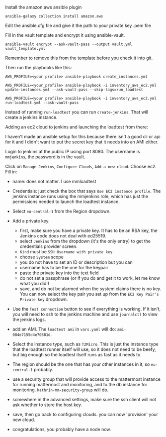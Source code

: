 Install the amazon.aws ansible plugin

```
ansible-galaxy collection install amazon.aws
```

Edit the ansible.cfg file and give it the path to your private key .pem file

Fill in the vault template and encrypt it using ansible-vault.

```
ansible-vault encrypt --ask-vault-pass --output vault.yml vault_template.yml
```

Remember to remove this from the template before you check it into git.

Then run the playbooks like this:

```
AWS_PROFILE=<your profile> ansible-playbook create_instances.yml

AWS_PROFILE=<your_profile> ansible-playbook -i inventory_aws_ec2.yml update-instances.yml --ask-vault-pass --skip-tags=run_loadtest

AWS_PROFILE=<your profile> ansible-playbook -i inventory_aws_ec2.yml run-loadtest.yml --ask-vault-pass
```

Instead of running `run-loadtest` you can run `create-jenkins`. That will create a jenkins instance.

Adding an ec2 cloud to jenkins and launching the loadtest from there:

I haven't made an ansible setup for this because there isn't a good cli or api
for it and I didn't want to put the secret key that it needs into an AMI either.

Login to jenkins at the public IP using port 8080. The username is `mmjenkins`, the password is in the vault.

Click on `Manage Jenkins`, `Configure Clouds`, `Add a new cloud`. Choose ec2.
Fill in:

- name: does not matter. I use mmloadtest
- Credentials: just check the box that says `Use EC2 instance profile`. The jenkins instance runs using the mmjenkins role, which has just the permissions needed
to launch the loadtest instance.
- Select `eu-central-1` from the Region dropdown.
- Add a private key.
	- first, make sure you have a private key. It has to be an RSA key,
	   the Jenkins code does not deal with ed25519.
	- select `Jenkins` from the dropdown (it's the only entry) to get the credentials provider screen.
	- `Kind` must be `SSH Username with private key`
	- choose `System` scope
	- you do not have to set an ID or description but you can
	- username has to be the one for the keypair
	- paste the private key into the text field
	- do not set a passphrase (or if you do and get it to work, let me know what you did!)
	- save, and do not be alarmed when the system claims there is no key. You can now select the key pair you set up from the `EC2 Key Pair's Private key` dropdown.
- Use the `Test connection` button to see if everything is working. If it isn't,
you will need to ssh to the jenkins machine and use `journalctl` to view the jenkins logs.
- add an AMI. The `loadtest ami` in `vars.yaml` will do: `ami-084e7155d4e70881d`.
- Select the instance type, such as `T2Micro`. This is just the instance type that the loadtest runner itself will use, so it does not need to be beefy, but big enough so the loadtest itself runs as fast as it needs to.
- The region should be the one that has your other instances in it, so `eu-central-1` probably.
- use a security group that will provide access to the mattermost instance for running mattermost and monitoring, and to the db instance for monitoring. `kathrin-mm-security-group` will do.
- somewhere in the advanced settings, make sure the ssh client will not ask whether to store the host key.
	
- save, then go back to configuring clouds. you can now 'provision' your new cloud.
- congratulations, you probably have a node now.
